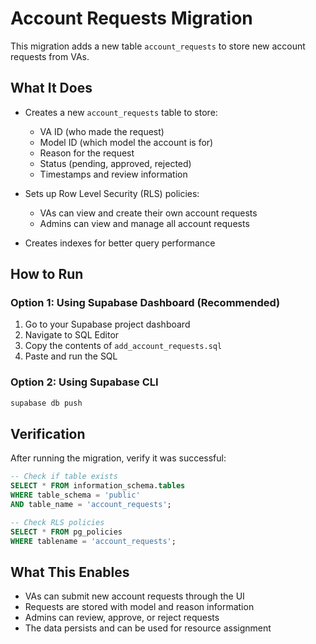 # Account Requests Migration

This migration adds a new table `account_requests` to store new account requests from VAs.

## What It Does

- Creates a new `account_requests` table to store:
  - VA ID (who made the request)
  - Model ID (which model the account is for)
  - Reason for the request
  - Status (pending, approved, rejected)
  - Timestamps and review information
  
- Sets up Row Level Security (RLS) policies:
  - VAs can view and create their own account requests
  - Admins can view and manage all account requests
  
- Creates indexes for better query performance

## How to Run

### Option 1: Using Supabase Dashboard (Recommended)
1. Go to your Supabase project dashboard
2. Navigate to SQL Editor
3. Copy the contents of `add_account_requests.sql`
4. Paste and run the SQL

### Option 2: Using Supabase CLI
```bash
supabase db push
```

## Verification

After running the migration, verify it was successful:

```sql
-- Check if table exists
SELECT * FROM information_schema.tables 
WHERE table_schema = 'public' 
AND table_name = 'account_requests';

-- Check RLS policies
SELECT * FROM pg_policies 
WHERE tablename = 'account_requests';
```

## What This Enables

- VAs can submit new account requests through the UI
- Requests are stored with model and reason information
- Admins can review, approve, or reject requests
- The data persists and can be used for resource assignment

